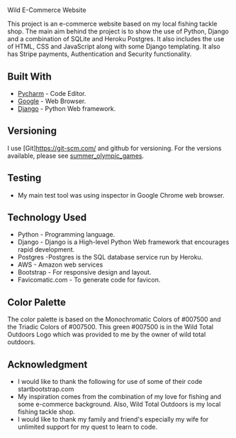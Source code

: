 # 
Wild E-Commerce Website

This project is an e-commerce website based on my local fishing tackle shop. The main aim behind the project is to show the use of Python, Django and a combination of SQLite and Heroku Postgres.
It also includes the use of HTML, CSS and JavaScript along with some Django templating. It also has Stripe payments, Authentication and Security functionality.

## Built With

* [Pycharm](https://www.jetbrains.com/pycharm/) - Code Editor.
* [Google](https://www.google.com/chrome/browser/desktop/index.html) - Web Browser.
* [Django](https://www.djangoproject.com/) - Python Web framework.

## Versioning

I use [Git]https://git-scm.com/ and github for versioning. For the versions available, please see [summer_olympic_games](https://github.com/martinallard/wild_e_commerce). 

## Testing
* My main test tool was using inspector in Google Chrome web browser.

## Technology Used

* Python - Programming language.
* Django - Django is a High-level Python Web framework that encourages rapid development. 
* Postgres -Postgres is the SQL database service run by Heroku.
* AWS - Amazon web services
* Bootstrap - For responsive design and layout.
* Favicomatic.com - To generate code for favicon.

## Color Palette

The color palette is based on the Monochromatic Colors of #007500 and the Triadic Colors of #007500. This green #007500 is in the Wild Total Outdoors Logo which was provided to me by the owner of wild total outdoors.

## Acknowledgment

* I would like to thank the following for use of some of their code startbootstrap.com 
* My inspiration comes from the combination of my love for fishing and some e-commerce background. Also, Wild Total Outdoors is my local fishing tackle shop.
* I would like to thank my family and friend's especially my wife for unlimited support for my quest to learn to code.
